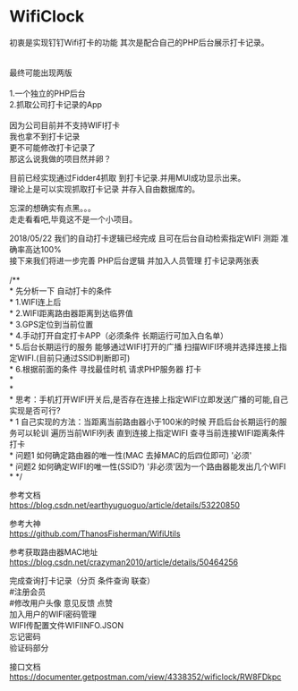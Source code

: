 # WifiClock<br/>
初衷是实现钉钉Wifi打卡的功能  其次是配合自己的PHP后台展示打卡记录。<br/>
<br/>
<br/>
最终可能出现两版<br/>
<br/>
1.一个独立的PHP后台  <br/>
2.抓取公司打卡记录的App<br/>
<br/>
因为公司目前并不支持WIFI打卡<br/>
我也拿不到打卡记录<br/>
更不可能修改打卡记录了<br/>
那这么说我做的项目然并卵？<br/>

目前已经实现通过Fidder4抓取 到打卡记录.并用MUI成功显示出来。<br/>
理论上是可以实现抓取打卡记录  并存入自由数据库的。<br/>

忘深的想确实有点黑。。。<br/>
走走看看吧,毕竟这不是一个小项目。<br/>


2018/05/22 我们的自动打卡逻辑已经完成  且可在后台自动检索指定WIFI 测距 准确率高达100% <br/>
接下来我们将进一步完善 PHP后台逻辑  并加入人员管理 打卡记录两张表 <br/>
<br/>
 /**<br/>
     * 先分析一下 自动打卡的条件<br/>
     * 1.WIFI连上后<br/>
     * 2.WIFI距离路由器距离到达临界值<br/>
     * 3.GPS定位到当前位置<br/>
     * 4.手动打开自定打卡APP（必须条件 长期运行可加入白名单）<br/>
     * 5.后台长期运行的服务 能够通过WIFI打开的广播 扫描WIFI环境并选择连接上指定WIFI.(目前只通过SSID判断即可)<br/>
     * 6.根据前面的条件 寻找最佳时机  请求PHP服务器 打卡<br/>
     *<br/>
     *<br/>
     * 思考：手机打开WIFI开关后,是否存在连接上指定WIFI立即发送广播的可能,自己实现是否可行?<br/>
     * 1 自己实现的方法：当距离当前路由器小于100米的时候 开启后台长期运行的服务可以轮训 遍历当前WIFI列表 直到连接上指定WIFI 查寻当前连接WIFI距离条件打卡<br/>
     *  问题1  如何确定路由器的唯一性(MAC 去掉MAC的后四位即可) '必须'<br/>
     *  问题2  如何确定WIFI的唯一性(SSID?)  '非必须'因为一个路由器能发出几个WIFI<br/>
     * */<br/>
	 
参考文档<br/>
https://blog.csdn.net/earthyuguoguo/article/details/53220850<br/>

参考大神<br/>
https://github.com/ThanosFisherman/WifiUtils<br/>

参考获取路由器MAC地址<br/>
https://blog.csdn.net/crazyman2010/article/details/50464256<br/>

 完成查询打卡记录（分页 条件查询  联查）<br/>
 #注册会员 <br/>
 #修改用户头像 意见反馈  点赞 <br/>
 加入用户的WIFI密码管理  <br/>
 WIFI传配置文件WIFIINFO.JSON <br/>
 忘记密码<br/>
 验证码部分<br/>
 
 
 接口文档<br/>
 https://documenter.getpostman.com/view/4338352/wificlock/RW8FDkpc<br/>